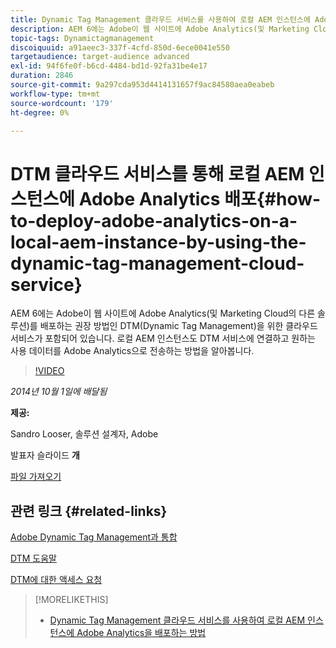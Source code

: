 ```yaml
---
title: Dynamic Tag Management 클라우드 서비스를 사용하여 로컬 AEM 인스턴스에 Adobe Analytics 배포
description: AEM 6에는 Adobe이 웹 사이트에 Adobe Analytics(및 Marketing Cloud의 다른 솔루션)를 배포하는 권장 방법인 DTM(Dynamic Tag Management)을 위한 클라우드 서비스가 포함되어 있습니다. 로컬 AEM 인스턴스도 DTM 서비스에 연결하고 원하는 사용 데이터를 Adobe Analytics으로 전송하는 방법을 알아봅니다.
topic-tags: Dynamictagmanagement
discoiquuid: a91aeec3-337f-4cfd-850d-6ece0041e550
targetaudience: target-audience advanced
exl-id: 94f6fe0f-b6cd-4484-bd1d-92fa31be4e17
duration: 2846
source-git-commit: 9a297cda953d4414131657f9ac84580aea0eabeb
workflow-type: tm+mt
source-wordcount: '179'
ht-degree: 0%

---
```


# DTM 클라우드 서비스를 통해 로컬 AEM 인스턴스에 Adobe Analytics 배포{#how-to-deploy-adobe-analytics-on-a-local-aem-instance-by-using-the-dynamic-tag-management-cloud-service}

AEM 6에는 Adobe이 웹 사이트에 Adobe Analytics(및 Marketing Cloud의 다른 솔루션)를 배포하는 권장 방법인 DTM(Dynamic Tag Management)을 위한 클라우드 서비스가 포함되어 있습니다. 로컬 AEM 인스턴스도 DTM 서비스에 연결하고 원하는 사용 데이터를 Adobe Analytics으로 전송하는 방법을 알아봅니다.

>[!VIDEO](https://video.tv.adobe.com/v/19401/?quality=9)

*2014년 10월 1일에 배달됨*

**제공:**

Sandro Looser, 솔루션 설계자, Adobe

발표자 슬라이드 **개**

[파일 가져오기](assets/dtm-10-1-2014.pdf)

## 관련 링크 {#related-links}

[Adobe Dynamic Tag Management과 통합](https://docs.adobe.com/docs/en/aem/6-0/administer/integration/marketing-cloud/dtm.html)

[DTM 도움말](https://experienceleague.adobe.com/docs/data-collection.html?lang=en)

[DTM에 대한 액세스 요청](https://dtm.adobe.com/request_access)

<!--
[Get back to the Overview](https://helpx.adobe.com/experience-manager/kt/eseminars/gems/aem-index.html)
-->

>[!MORELIKETHIS]
>
>* [Dynamic Tag Management 클라우드 서비스를 사용하여 로컬 AEM 인스턴스에 Adobe Analytics을 배포하는 방법](aem-adobe-analytics-dynamic-tag-management.md)
